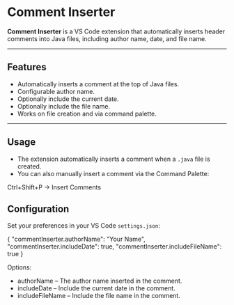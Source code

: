 # Comment Inserter

**Comment Inserter** is a VS Code extension that automatically inserts header comments into Java files, including author name, date, and file name.

---

## Features

- Automatically inserts a comment at the top of Java files.
- Configurable author name.
- Optionally include the current date.
- Optionally include the file name.
- Works on file creation and via command palette.

---

## Usage

- The extension automatically inserts a comment when a `.java` file is created.
- You can also manually insert a comment via the Command Palette:

Ctrl+Shift+P -> Insert Comments

## Configuration

Set your preferences in your VS Code `settings.json`:

{
    "commentInserter.authorName": "Your Name",
    "commentInserter.includeDate": true,
    "commentInserter.includeFileName": true
}

Options:

- authorName – The author name inserted in the comment.
- includeDate – Include the current date in the comment.
- includeFileName – Include the file name in the comment.